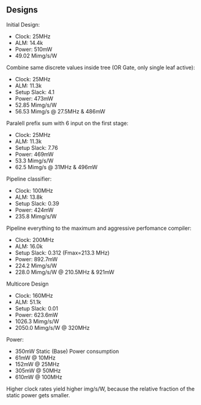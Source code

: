 ## Designs

Initial Design:
- Clock: 25MHz
- ALM: 14.4k
- Power: 510mW
- 49.02 Mimg/s/W

Combine same discrete values inside tree (OR Gate, only single leaf active):
- Clock: 25MHz
- ALM: 11.3k
- Setup Slack: 4.1
- Power: 473mW
- 52.85 Mimg/s/W
- 56.53 Mimg/s @ 27.5MHz & 486mW

Paralell prefix sum with 6 input on the first stage:
- Clock: 25MHz
- ALM: 11.3k
- Setup Slack: 7.76
- Power: 469mW
- 53.3 Mimg/s/W
- 62.5 Mimg/s @ 31MHz & 496mW

Pipeline classifier:
- Clock: 100MHz
- ALM: 13.8k
- Setup Slack: 0.39
- Power: 424mW
- 235.8 Mimg/s/W

Pipeline everything to the maximum and aggressive perfomance compiler:
- Clock: 200MHz
- ALM: 16.0k
- Setup Slack: 0.312 (Fmax=213.3 MHz)
- Power: 892.7mW
- 224.2 Mimg/s/W
- 228.0 Mimg/s/W @ 210.5MHz & 921mW

Multicore Design
- Clock: 160MHz
- ALM: 51.1k
- Setup Slack: 0.01
- Power: 623.6mW
- 1026.3 Mimg/s/W
- 2050.0 Mimg/s/W @ 320MHz


Power:
- 350mW Static (Base) Power consumption
- 61mW @ 10MHz
- 152mW @ 25MHz
- 305mW @ 50MHz
- 610mW @ 100MHz

Higher clock rates yield higher img/s/W, because the relative fraction of the static power gets smaller.
